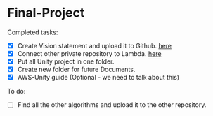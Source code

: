 # Final-Project

Completed tasks:

- [x] Create Vision statement and upload it to Github. [here](/main/docs/vision-statement.pdf)
- [x] Connect other private repository to Lambda. [here](https://github.com/ChenOst/procedural-generation-backend)
- [x] Put all Unity project in one folder.
- [x] Create new folder for future Documents.
- [x] AWS-Unity guide (Optional - we need to talk about this)

To do:

- [ ] Find all the other algorithms and upload it to the other repository.